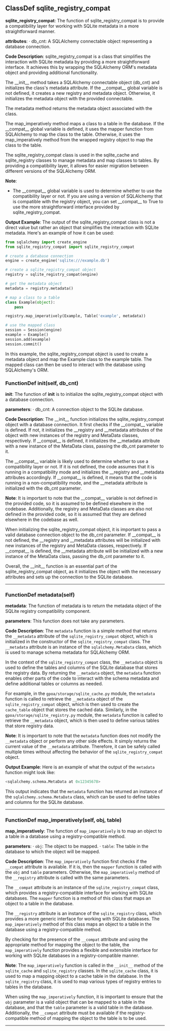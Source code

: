 ## ClassDef sqlite_registry_compat
 **sqlite\_registry\_compat**: The function of sqlite\_registry\_compat is to provide a compatibility layer for working with SQLite metadata in a more straightforward manner.

**attributes**:
· db\_cnt: A SQLAlchemy connectable object representing a database connection.

**Code Description**:
sqlite\_registry\_compat is a class that simplifies the interaction with SQLite metadata by providing a more straightforward interface. It achieves this by wrapping the SQLAlchemy ORM's metadata object and providing additional functionality.

The \_\_init\_\_ method takes a SQLAlchemy connectable object (db\_cnt) and initializes the class's metadata attribute. If the \_\_compat\_\_ global variable is not defined, it creates a new registry and metadata object. Otherwise, it initializes the metadata object with the provided connectable.

The metadata method returns the metadata object associated with the class.

The map\_imperatively method maps a class to a table in the database. If the \_\_compat\_\_ global variable is defined, it uses the mapper function from SQLAlchemy to map the class to the table. Otherwise, it uses the map\_imperatively method from the wrapped registry object to map the class to the table.

The sqlite\_registry\_compat class is used in the sqlite\_cache and sqlite\_registry classes to manage metadata and map classes to tables. By providing a compatibility layer, it allows for easier migration between different versions of the SQLAlchemy ORM.

**Note**:
- The \_\_compat\_\_ global variable is used to determine whether to use the compatibility layer or not. If you are using a version of SQLAlchemy that is compatible with the registry object, you can set \_\_compat\_\_ to True to use the more straightforward interface provided by sqlite\_registry\_compat.

**Output Example**:
The output of the sqlite\_registry\_compat class is not a direct value but rather an object that simplifies the interaction with SQLite metadata. Here's an example of how it can be used:

```python
from sqlalchemy import create_engine
from sqlite_registry_compat import sqlite_registry_compat

# create a database connection
engine = create_engine('sqlite:///example.db')

# create a sqlite_registry_compat object
registry = sqlite_registry_compat(engine)

# get the metadata object
metadata = registry.metadata()

# map a class to a table
class Example(object):
    pass

registry.map_imperatively(Example, Table('example', metadata))

# use the mapped class
session = Session(engine)
example = Example()
session.add(example)
session.commit()
```

In this example, the sqlite\_registry\_compat object is used to create a metadata object and map the Example class to the example table. The mapped class can then be used to interact with the database using SQLAlchemy's ORM.
### FunctionDef __init__(self, db_cnt)
 **__init__**: The function of __init__ is to initialize the sqlite\_registry\_compat object with a database connection.

**parameters**:
· db\_cnt: A connection object to the SQLite database.

**Code Description**:
The \_\_init\_\_ function initializes the sqlite\_registry\_compat object with a database connection. It first checks if the \_\_compat\_\_ variable is defined. If not, it initializes the \_\_registry and \_\_metadata attributes of the object with new instances of the registry and MetaData classes, respectively. If \_\_compat\_\_ is defined, it initializes the \_\_metadata attribute with a new instance of the MetaData class, passing the db\_cnt parameter to it.

The \_\_compat\_\_ variable is likely used to determine whether to use a compatibility layer or not. If it is not defined, the code assumes that it is running in a compatibility mode and initializes the \_\_registry and \_\_metadata attributes accordingly. If \_\_compat\_\_ is defined, it means that the code is running in a non-compatibility mode, and the \_\_metadata attribute is initialized with the db\_cnt parameter.

**Note**:
It is important to note that the \_\_compat\_\_ variable is not defined in the provided code, so it is assumed to be defined elsewhere in the codebase. Additionally, the registry and MetaData classes are also not defined in the provided code, so it is assumed that they are defined elsewhere in the codebase as well.

When initializing the sqlite\_registry\_compat object, it is important to pass a valid database connection object to the db\_cnt parameter. If \_\_compat\_\_ is not defined, the \_\_registry and \_\_metadata attributes will be initialized with new instances of the registry and MetaData classes, respectively. If \_\_compat\_\_ is defined, the \_\_metadata attribute will be initialized with a new instance of the MetaData class, passing the db\_cnt parameter to it.

Overall, the \_\_init\_\_ function is an essential part of the sqlite\_registry\_compat object, as it initializes the object with the necessary attributes and sets up the connection to the SQLite database.
***
### FunctionDef metadata(self)
 **metadata**: The function of metadata is to return the metadata object of the SQLite registry compatibility component.

**parameters**: This function does not take any parameters.

**Code Description**: The `metadata` function is a simple method that returns the `__metadata` attribute of the `sqlite_registry_compat` object, which is initialized in the constructor of the `sqlite_registry_compat` class. The `__metadata` attribute is an instance of the `sqlalchemy.MetaData` class, which is used to manage schema metadata for SQLAlchemy ORM.

In the context of the `sqlite_registry_compat` class, the `__metadata` object is used to define the tables and columns of the SQLite database that stores the registry data. By returning the `__metadata` object, the `metadata` function enables other parts of the code to interact with the schema metadata and define additional tables or columns as needed.

For example, in the `gpoa/storage/sqlite_cache.py` module, the `metadata` function is called to retrieve the `__metadata` object of the `sqlite_registry_compat` object, which is then used to create the `cache_table` object that stores the cached data. Similarly, in the `gpoa/storage/sqlite_registry.py` module, the `metadata` function is called to retrieve the `__metadata` object, which is then used to define various tables that store registry data.

**Note**: It is important to note that the `metadata` function does not modify the `__metadata` object or perform any other side effects. It simply returns the current value of the `__metadata` attribute. Therefore, it can be safely called multiple times without affecting the behavior of the `sqlite_registry_compat` object.

**Output Example**: Here is an example of what the output of the `metadata` function might look like:
```python
<sqlalchemy.schema.MetaData at 0x12345678>
```
This output indicates that the `metadata` function has returned an instance of the `sqlalchemy.schema.MetaData` class, which can be used to define tables and columns for the SQLite database.
***
### FunctionDef map_imperatively(self, obj, table)
 **map\_imperatively**: The function of `map_imperatively` is to map an object to a table in a database using a registry-compatible method.

**parameters**:
· `obj`: The object to be mapped.
· `table`: The table in the database to which the object will be mapped.

**Code Description**:
The `map_imperatively` function first checks if the `__compat` attribute is available. If it is, then the `mapper` function is called with the `obj` and `table` parameters. Otherwise, the `map_imperatively` method of the `__registry` attribute is called with the same parameters.

The `__compat` attribute is an instance of the `sqlite_registry_compat` class, which provides a registry-compatible interface for working with SQLite databases. The `mapper` function is a method of this class that maps an object to a table in the database.

The `__registry` attribute is an instance of the `sqlite_registry` class, which provides a more generic interface for working with SQLite databases. The `map_imperatively` method of this class maps an object to a table in the database using a registry-compatible method.

By checking for the presence of the `__compat` attribute and using the appropriate method for mapping the object to the table, the `map_imperatively` function provides a flexible and extensible interface for working with SQLite databases in a registry-compatible manner.

**Note**:
The `map_imperatively` function is called in the `__init__` method of the `sqlite_cache` and `sqlite_registry` classes. In the `sqlite_cache` class, it is used to map a mapping object to a cache table in the database. In the `sqlite_registry` class, it is used to map various types of registry entries to tables in the database.

When using the `map_imperatively` function, it is important to ensure that the `obj` parameter is a valid object that can be mapped to a table in the database, and that the `table` parameter is a valid table in the database. Additionally, the `__compat` attribute must be available if the registry-compatible method of mapping the object to the table is to be used.
***
